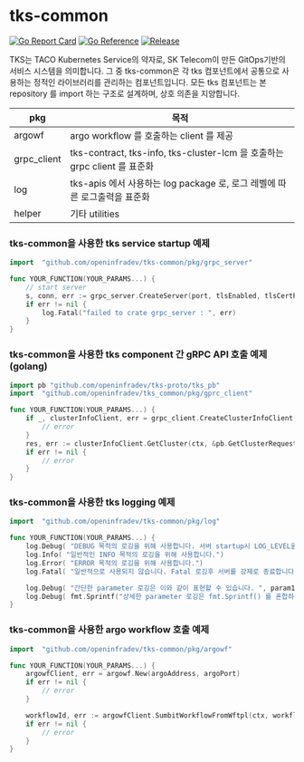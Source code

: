 # tks-common

[![Go Report Card](https://goreportcard.com/badge/github.com/openinfradev/tks-common?style=flat-square)](https://goreportcard.com/report/github.com/openinfradev/common)
[![Go Reference](https://pkg.go.dev/badge/github.com/openinfradev/common.svg)](https://pkg.go.dev/github.com/openinfradev/common)
[![Release](https://img.shields.io/github/release/sktelecom/tks-common.svg?style=flat-square)](https://github.com/openinfradev/tks-common/releases/latest)

TKS는 TACO Kubernetes Service의 약자로, SK Telecom이 만든 GitOps기반의 서비스 시스템을 의미합니다. 그 중 tks-common은 각 tks 컴포넌트에서 공통으로 사용하는 정적인 라이브러리를 관리하는 컴포넌트입니다. 모든 tks 컴포넌트는 본 repository 를 import 하는 구조로 설계하며, 상호 의존을 지양합니다.

| pkg    | 목적         |
|--------|-------------|
| argowf | argo workflow 를 호출하는 client 를 제공 |
| grpc_client | tks-contract, tks-info, tks-cluster-lcm 을 호출하는 grpc client 를 표준화 |
| log | tks-apis 에서 사용하는 log package 로, 로그 레벨에 따른 로그출력을 표준화 |
| helper | 기타 utilities |


### tks-common을 사용한 tks service startup 예제
```go
import  "github.com/openinfradev/tks-common/pkg/grpc_server"

func YOUR_FUNCTION(YOUR_PARAMS...) {
	// start server
	s, conn, err := grpc_server.CreateServer(port, tlsEnabled, tlsCertPath, tlsKeyPath)
	if err != nil {
		log.Fatal("failed to crate grpc_server : ", err)
	}
}
```

### tks-common을 사용한 tks component 간 gRPC API 호출 예제 (golang)
```go
import pb "github.com/openinfradev/tks-proto/tks_pb"
import  "github.com/openinfradev/tks_common/pkg/gprc_client"

func YOUR_FUNCTION(YOUR_PARAMS...) {
    if _, clusterInfoClient, err = grpc_client.CreateClusterInfoClient(infoAddress, infoPort, false, ""); err != nil {
        // error
    }
    res, err := clusterInfoClient.GetCluster(ctx, &pb.GetClusterRequest{ClusterId: clusterId})
    if err != nil {
        // error
    }            
}

```

### tks-common을 사용한 tks logging 예제
```go
import  "github.com/openinfradev/tks-common/pkg/log"

func YOUR_FUNCTION(YOUR_PARAMS...) {
	log.Debug( "DEBUG 목적의 로깅을 위해 사용합니다. 서버 startup시 LOG_LEVEL을 명시적으로 DEBUG 로 설정해야 출력됩니다.")
	log.Info( "일반적인 INFO 목적의 로깅을 위해 사용합니다.")
	log.Error( "ERROR 목적의 로깅을 위해 사용합니다.")
	log.Fatal( "일반적으로 사용되지 않습니다. Fatal 로깅후 서버를 강제로 종료합니다.")

	log.Debug( "간단한 parameter 로깅은 이와 같이 표현할 수 있습니다. ", param1 )
	log.Debug( fmt.Sprintf("상세한 parameter 로깅은 fmt.Sprintf() 를 혼합하여 표현 할 수 있습니다. (%s) ", param1) )
}
```

### tks-common을 사용한 argo workflow 호출 예제
```go
import  "github.com/openinfradev/tks-common/pkg/argowf"

func YOUR_FUNCTION(YOUR_PARAMS...) {
	argowfClient, err = argowf.New(argoAddress, argoPort)
	if err != nil {
		// error
	}

	workflowId, err := argowfClient.SumbitWorkflowFromWftpl(ctx, workflow, nameSpace, parameters)
	if err != nil {
		// error
	}
}
```
